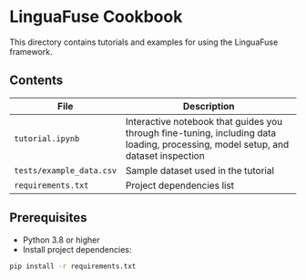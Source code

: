 # LinguaFuse Cookbook

This directory contains tutorials and examples for using the LinguaFuse framework.

## Contents

| File | Description |
|------|-------------|
| `tutorial.ipynb` | Interactive notebook that guides you through fine-tuning, including data loading, processing, model setup, and dataset inspection |
| `tests/example_data.csv` | Sample dataset used in the tutorial |
| `requirements.txt` | Project dependencies list |

## Prerequisites

- Python 3.8 or higher
- Install project dependencies:

```bash
pip install -r requirements.txt
```
